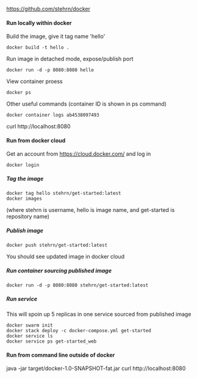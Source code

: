 https://github.com/stehrn/docker

#### Run locally within docker
Build the image, give it tag name 'hello'
```
docker build -t hello .
```
Run image in detached mode, expose/publish port
```
docker run -d -p 8080:8080 hello
```
View container proess
```
docker ps
```
Other useful commands (container ID is shown in ps command)
```
docker container logs ab4538097493
```

curl http://localhost:8080

#### Run from docker cloud
Get an account from https://cloud.docker.com/ and log in
```
docker login
```

##### Tag the image
```
docker tag hello stehrn/get-started:latest
docker images
```
(where stehrn is username, hello is image name, and get-started is repository name)

##### Publish image
```
docker push stehrn/get-started:latest
```
You should see updated image in docker cloud

##### Run container sourcing published image
```
docker run -d -p 8080:8080 stehrn/get-started:latest
```

##### Run service
This will spoin up 5 replicas in one service sourced from published image
```
docker swarm init
docker stack deploy -c docker-compose.yml get-started
docker service ls
docker service ps get-started_web

```

#### Run from command line outside of docker
java -jar target/docker-1.0-SNAPSHOT-fat.jar
curl http://localhost:8080